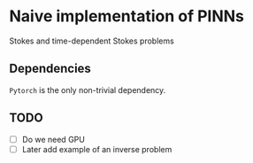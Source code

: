 # Naive implementation of PINNs

Stokes and time-dependent Stokes problems

## Dependencies
`Pytorch` is the only non-trivial dependency.

## TODO
-[ ] Do we need GPU
-[ ] Later add example of an inverse problem